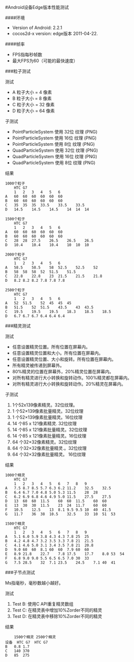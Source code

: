 #Android设备Edge版本性能测试

####环境
- Version of Android: 2.2.1
- cocos2d-x version: edge版本 2011-04-22.

####帧率
- FPS指每秒帧数 
- 最大FPS为60（可能的最快速度）

###粒子测试

测试

- A 粒子大小 = 4 像素
- B 粒子大小 = 8 像素
- C 粒子大小 = 32 像素
- D 粒子大小 = 64 像素

子测试


- PointParticleSystem 使用 32位 纹理 (PNG)
- PointParticleSystem 使用 16位 纹理 (PNG)
- PointParticleSystem 使用 8位 纹理 (PNG)
- QuadParticleSystem 使用 32位 纹理 (PNG)
- QuadParticleSystem 使用 16位 纹理 (PNG)
- QuadParticleSystem 使用 8位 纹理 (PNG)

结果

```
1000个粒子
	HTC G7
	1	2	3	4	5	6
A	60	60	60	60	60	60
B	60	60	60	60	60	60
C	35	35	35	33.5	33.5	33.5
D	14.5	14.5	14.5	14	14	14
```

```
1500个粒子
	HTC G7
	1	2	3	4	5	6
A	60	60	60	60	60	60
B	60	60	60	60	60	60
C	28	28	27.5	26.5	26.5	26.5
D	10.4	10.4	10.4	10	10	10
```

```
2000个粒子
	HTC G7
	1	2	3	4	5	6
A	58.5	58.5	58	52.5	52.5	52
B	58	58	58	52	51.5	51.5
C	22.8	22.8	23	21.5	21.5	21.8
D	8.2	8.2	8.2	7.8	7.8	7.8
```

```
2500个粒子
	HTC G7
	1	2	3	4	5	6
A	52	51.5	52	45	45	45
B	51.5	52	51.5	43.5	43	43.5
C	19.5	19.5	19.5	18.3	18.5	18.5
D	6.7	6.7	6.7	6.4	6.4	6.4
```

###精灵测试

测试

- 任意设置精灵位置。所有位置在屏幕内。
- 任意设置精灵位置和大小。所有位置在屏幕内。
- 任意设置精灵位置、大小和旋转。所有位置在屏幕内。
- 所有精灵被传递到屏幕外。
- 80%精灵的位置在屏幕外，20%精灵位置在屏幕内。
- 对所有精灵进行大小转换和旋转动作。100%精灵都在屏幕内。
- 对所有精灵进行大小转换和旋转动作。20%精灵在屏幕内。

子测试

1.	1个52x139像素精灵。32位纹理。
2.	1 个52×139像素批量精灵。32位纹理
3.	1 个52×139像素批量精灵。16位纹理
4.	14 个85 x 121像素精灵. 32位纹理
5.	14 个85 x 121像素批量精灵。32位纹理
6.	14 个85 x 121像素批量精灵。16位纹理
7.	64 个32×32像素精灵。32位纹理
8.	64 个32×32像素批量精灵.。32位纹理
9.	64 个32×32像素批量精灵。 16位纹理

结果

```
1000个精灵
	HTC G7
	1	2	3	4	5	6	7	8	9
A	7.5	8.7	8.5	5.7	6.3	6.2	11.2	32.5	32.5
B	6.4	6.7	7.0	4.8	5.0	5.3	11.5	28	28
C	6.2	6.9	6.8	4.6	4.9	5.0	11.5	27.5	27.5
D	13	60	60	11.5	60	60	11.5	60	60
E	13	30	30	11.5	23	24	11.7	60	60
F	10.5	12.5	13	8.1	9.5	9.5	10	40	41.5
G	11.7	36	38	10.5	32.5	33	10	51	53
```

```
1500个精灵
	HTC G7
	1	2	3	4	5	6	7	8	9
A	5.1	6.0	5.9	3.8	4.3	4.3	7.8	25	25
B	4.2	4.8	4.7	3.2	3.5	3.3	7.8	21	21.5
C	4.1	4.6	5.0	3.1	3.4	3.5	7.8	21	20.8
D	9.0	60	60	8.1	60	60	7.9	60	60
E	8.9	21.8	22.7	7.8	17.5	17.7	8.0	53	54
F	6.8	9.0	9.0	5.5	6.5	6.5	7.0	30	33
G	7.5	28.5	32	7.1	23.5	24.5	7.1	40	41
```

###子节点测试

Ms指毫秒，毫秒数越小越好。

测试

1.	Test B: 使用C API重复精灵数组
2.	Test C: 在精灵表中增加10%Zorder不同的精灵
3.	Test D: 在精灵表中移除10%Zorder不同的精灵

结果

```
	1500个精灵	2500个精灵
设备	HTC G7	HTC G7
B	0.8	1.7
C	140	370
D	85	275
```

